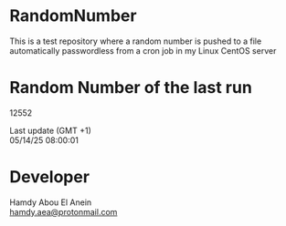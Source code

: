 # RandomNumber    
This is a test repository where a random number is pushed to a file automatically passwordless from a cron job in my Linux CentOS server    
# Random Number of the last run   
12552
      
Last update (GMT +1)    
05/14/25 08:00:01
# Developer    
Hamdy Abou El Anein   
hamdy.aea@protonmail.com
